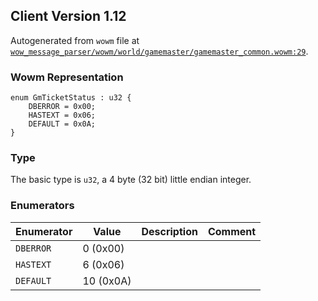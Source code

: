 ## Client Version 1.12

Autogenerated from `wowm` file at [`wow_message_parser/wowm/world/gamemaster/gamemaster_common.wowm:29`](https://github.com/gtker/wow_messages/tree/main/wow_message_parser/wowm/world/gamemaster/gamemaster_common.wowm#L29).

### Wowm Representation
```rust,ignore
enum GmTicketStatus : u32 {
    DBERROR = 0x00;
    HASTEXT = 0x06;
    DEFAULT = 0x0A;
}
```
### Type
The basic type is `u32`, a 4 byte (32 bit) little endian integer.
### Enumerators
| Enumerator | Value  | Description | Comment |
| --------- | -------- | ----------- | ------- |
| `DBERROR` | 0 (0x00) |  |  |
| `HASTEXT` | 6 (0x06) |  |  |
| `DEFAULT` | 10 (0x0A) |  |  |

